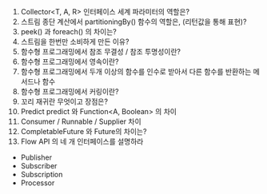 1. Collector<T, A, R> 인터페이스 세계 파라미터의 역할은?
2. 스트림 종단 계산에서 partitioningBy() 함수의 역할은, (리턴값을 통해 표현)? 
3. peek() 과 foreach() 의 차이는?
4. 스트림을 한번만 소비하게 만든 이유?
5. 함수형 프로그래밍에서 참조 무결성 / 참조 투명성이란?
6. 함수형 프로그래밍에서 영속이란? 
7. 함수형 프로그래밍에서 두개 이상의 함수를 인수로 받아서 다른 함수를 반환하는 메서드나 함수
8. 함수형 프로그래밍에서 커링이란?
9. 꼬리 재귀란 무엇이고 장점은?
10. Predict<A> predict 와 Function<A, Boolean> 의 차이
11. Consumer / Runnable / Supplier  차이 
12. CompletableFuture 와 Future의 차이는?  
13. Flow API 의 네 개 인터페이스를 설명하라 
- Publisher
- Subscriber
- Subscription
- Processor
